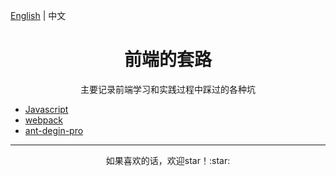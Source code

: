 [English](README.md) | 中文

<h1 align="center">前端的套路</h1>

<div align="center">主要记录前端学习和实践过程中踩过的各种坑</div>

* [Javascript](zh-CN/javascript/README.md)
* [webpack](zh-CN/webpack/README.md)
* [ant-degin-pro](zh-CN/ant-design-pro/README.md)

---

<div align="center">如果喜欢的话，欢迎star！:star: </div>